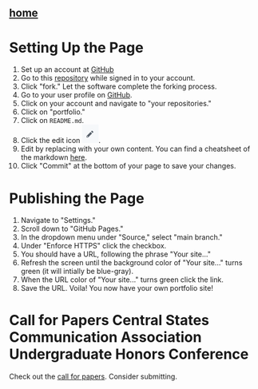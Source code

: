## [home](https://milesccoleman.com/portfolio/)
# Setting Up the Page
1. Set up an account at [GitHub](https://github.com)
2. Go to this [repository](https://github.com/milesccoleman/portfolio.git) while signed in to your account. 
3. Click "fork." Let the software complete the forking process. 
4. Go to your user profile on [GitHub](https://github.com). 
5. Click on your account and navigate to "your repositories." 
6. Click on "portfolio." 
7. Click on ```README.md```. 
8. Click the edit icon ![edit icon!](edit.png "edit icon"). 
9. Edit by replacing with your own content. You can find a cheatsheet of the markdown [here](https://www.markdownguide.org/basic-syntax#headings). 
10. Click "Commit" at the bottom of your page to save your changes. 

# Publishing the Page
1. Navigate to "Settings." 
2. Scroll down to "GitHub Pages." 
3. In the dropdown menu under "Source," select "main branch." 
4. Under "Enforce HTTPS" click the checkbox. 
5. You should have a URL, following the phrase "Your site..." 
6. Refresh the screen until the background color of "Your site..." turns green (it will intially be blue-gray). 
7. When the URL color of "Your site..." turns green click the link. 
8. Save the URL. Voila! You now have your own portfolio site! 

# Call for Papers Central States Communication Association Undergraduate Honors Conference
Check out the [call for papers](https://www.csca-net.org/aws/CSCA/pt/sd/news_article/24070/_PARENT/layout_details_callforpapers/false). Consider submitting. 
